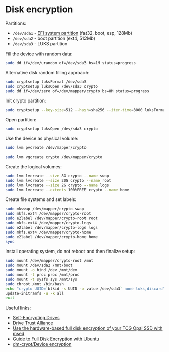 Disk encryption
===============

Partitions:

* `/dev/sda1` - [EFI system partition](https://en.wikipedia.org/wiki/EFI_system_partition) (fat32, boot, esp, 128Mb)
* `/dev/sda2` - boot partition (ext4, 512Mb)
* `/dev/sda3` - LUKS partition

Fill the device with random data:

```bash
sudo dd if=/dev/urandom of=/dev/sda3 bs=1M status=progress
```

Alternative disk random filling approach:

```bash
sudo cryptsetup luksFormat /dev/sda3
sudo cryptsetup luksOpen /dev/sda3 crypto
sudo dd if=/dev/zero of=/dev/mapper/crypto bs=8M status=progress
```

Init crypto partition:

```bash
sudo cryptsetup --key-size=512 --hash=sha256 --iter-time=3000 luksFormat /dev/sda3
```

Open partition:

```bash
sudo cryptsetup luksOpen /dev/sda3 crypto
```

Use the device as physical volume:

```bash
sudo lvm pvcreate /dev/mapper/crypto
```

```bash
sudo lvm vgcreate crypto /dev/mapper/crypto
```

Create the logical volumes:

```bash
sudo lvm lvcreate --size 8G crypto --name swap
sudo lvm lvcreate --size 20G crypto --name root
sudo lvm lvcreate --size 2G crypto --name logs
sudo lvm lvcreate --extents 100%FREE crypto --name home
```

Create file systems and set labels:

```bash
sudo mkswap /dev/mapper/crypto-swap
sudo mkfs.ext4 /dev/mapper/crypto-root
sudo e2label /dev/mapper/crypto-root root
sudo mkfs.ext4 /dev/mapper/crypto-logs
sudo e2label /dev/mapper/crypto-logs logs
sudo mkfs.ext4 /dev/mapper/crypto-home
sudo e2label /dev/mapper/crypto-home home
sync
```

Install operating system, do not reboot and then finalize setup:

```bash
sudo mount /dev/mapper/crypto-root /mnt
sudo mount /dev/sda2 /mnt/boot
sudo mount -o bind /dev /mnt/dev
sudo mount -t proc proc /mnt/proc
sudo mount -t sysfs sys /mnt/sys
sudo chroot /mnt /bin/bash
echo "crypto UUID=`blkid -s UUID -o value /dev/sda3` none luks,discard" >> /etc/crypttab
update-initramfs -u -k all
exit
```

Useful links:

* [Self-Encrypting Drives](https://wiki.archlinux.org/index.php/Self-Encrypting_Drives)
* [Drive Trust Alliance](https://github.com/Drive-Trust-Alliance)
* [Use the hardware-based full disk encryption of your TCG Opal SSD with msed](https://vxlabs.com/2015/02/11/use-the-hardware-based-full-disk-encryption-your-tcg-opal-ssd-with-msed/)
* [Guide to Full Disk Encryption with Ubuntu](http://thesimplecomputer.info/full-disk-encryption-with-ubuntu)
* [dm-crypt/Device encryption](https://wiki.archlinux.org/index.php/Dm-crypt/Device_encryption)
